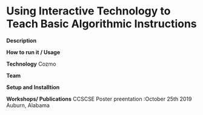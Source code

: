 # Using Interactive Technology to Teach Basic Algorithmic Instructions

**Description**



**How to run it / Usage**



**Technology** 
Cozmo

**Team**

**Setup and Installtion** 


**Workshops/ Publications**
CCSCSE Poster preentation :October 25th 2019 Auburn, Alabama 
